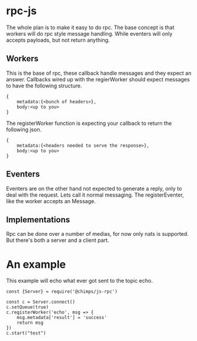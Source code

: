# rpc-js

The whole plan is to make it easy to do rpc. The base concept is that workers will do rpc style message handling. While eventers will only accepts payloads, but not return anything.

## Workers

This is the base of rpc, these callback handle messages and they expect an answer. Callbacks wired up with the regierWorker should expect messages to have the following structure.

```
{
    metadata:{<bunch of headers>},
    body:<up to you>
}
```

The registerWorker function is expecting your callback to return the following json.

```
{
    metadata:{<headers needed to serve the response>},
    body:<up to you>
}
```

## Eventers

Eventers are on the other hand not expected to generate a reply, only to deal with the request. Lets call it normal messaging. The registerEventer, like the worker accepts an Message.

## Implementations
Rpc can be done over a number of medias, for now only nats is supported. But there's both a server and a client part.

# An example

This example will echo what ever got sent to the topic echo.

```
const {Server} = require('@chimps/js-rpc')

const c = Server.connect()
c.setQueue(true)
c.registerWorker('echo', msg => {
    msg.metadata['result'] = 'success'
    return msg
})
c.start("test")
```